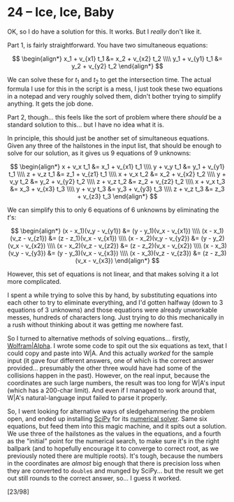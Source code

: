 # 24 &ndash; Ice, Ice, Baby
OK, so I do have a solution for this. It works. But I _really_ don't like it.

Part 1, is fairly straightforward. You have two simultaneous equations:

$$ \begin{align*}
x_1 + v_{x1} t_1 &= x_2 + v_{x2} t_2 \\\\
y_1 + v_{y1} t_1 &= y_2 + v_{y2} t_2
\end{align*} $$

We can solve these for $t_1$ and $t_2$ to get the intersection time. The actual formula I use for this in the script is a mess, I just took these two equations in a notepad and very roughly solved them, didn't bother trying to simplify anything. It gets the job done.

Part 2, though... this feels like the sort of problem where there _should_ be a standard solution to this... but I have no idea what it is.

In principle, this should just be another set of simultaneous equations. Given any three of the hailstones in the input list, that should be enough to solve for our solution, as it gives us 9 equations of 9 unknowns:

$$ \begin{align*}
x + v_x t_1 &= x_1 + v_{x1} t_1 \\\\
y + v_y t_1 &= y_1 + v_{y1} t_1 \\\\
z + v_z t_1 &= z_1 + v_{z1} t_1 \\\\
x + v_x t_2 &= x_2 + v_{x2} t_2 \\\\
y + v_y t_2 &= y_2 + v_{y2} t_2 \\\\
z + v_z t_2 &= z_2 + v_{z2} t_2 \\\\
x + v_x t_3 &= x_3 + v_{x3} t_3 \\\\
y + v_y t_3 &= y_3 + v_{y3} t_3 \\\\
z + v_z t_3 &= z_3 + v_{z3} t_3
\end{align*} $$

We can simplify this to only 6 equations of 6 unknowns by eliminating the $t$'s:

$$ \begin{align*}
(x - x_1)(v_y - v_{y1}) &= (y - y_1)(v_x - v_{x1}) \\\\
(x - x_1)(v_z - v_{z1}) &= (z - z_1)(v_x - v_{x1}) \\\\
(x - x_2)(v_y - v_{y2}) &= (y - y_2)(v_x - v_{x2}) \\\\
(x - x_2)(v_z - v_{z2}) &= (z - z_2)(v_x - v_{x2}) \\\\
(x - x_3)(v_y - v_{y3}) &= (y - y_3)(v_x - v_{x3}) \\\\
(x - x_3)(v_z - v_{z3}) &= (z - z_3)(v_x - v_{x3})
\end{align*} $$

However, this set of equations is not linear, and that makes solving it a lot more complicated.

I spent a while trying to solve this by hand, by substituting equations into each other to try to eliminate everything, and I'd gotten halfway (down to 3 equations of 3 unknowns) and those equations were already unworkable messes, hundreds of characters long. Just trying to do this mechanically in a rush without thinking about it was getting me nowhere fast.

So I turned to alternative methods of solving equations... firstly, [Wolfram|Alpha](https://www.wolframalpha.com/). I wrote some code to spit out the six equations as text, that I could copy and paste into W|A. And this actually _worked_ for the sample input (it gave four different answers, one of which is the correct answer provided... presumably the other three would have had some of the collisions happen in the past). However, on the real input, because the coordinates are such large numbers, the result was too long for W|A's input (which has a 200-char limit). And even if I managed to work around that, W|A's natural-language input failed to parse it properly.

So, I went looking for alternative ways of sledgehammering the problem open, and ended up installing [SciPy](https://scipy.org/) for its [numerical solver](https://docs.scipy.org/doc/scipy/reference/generated/scipy.optimize.fsolve.html). Same six equations, but feed them into this magic machine, and it spits out a solution. We use three of the hailstones as the values in the equations, and a fourth as the "initial" point for the numerical search, to make sure it's in the right ballpark (and to hopefully encourage it to converge to correct root, as we previously noted there are multiple roots). It's tough, because the numbers in the coordinates are _almost_ big enough that there is precision loss when they are converted to `double`s and munged by SciPy... but the result we get out still rounds to the correct answer, so... I guess it worked.

[23/98]
